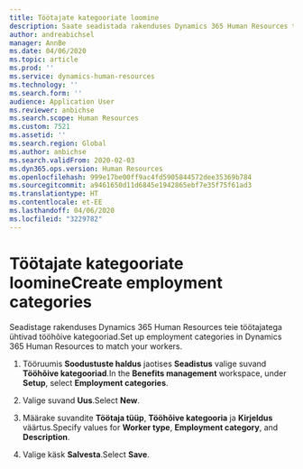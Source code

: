 ```yaml
---
title: Töötajate kategooriate loomine
description: Saate seadistada rakenduses Dynamics 365 Human Resources teie töötajatega ühtivad tööhõive kategooriad.
author: andreabichsel
manager: AnnBe
ms.date: 04/06/2020
ms.topic: article
ms.prod: ''
ms.service: dynamics-human-resources
ms.technology: ''
ms.search.form: ''
audience: Application User
ms.reviewer: anbichse
ms.search.scope: Human Resources
ms.custom: 7521
ms.assetid: ''
ms.search.region: Global
ms.author: anbichse
ms.search.validFrom: 2020-02-03
ms.dyn365.ops.version: Human Resources
ms.openlocfilehash: 999e17be00ff9ac4fd5905844572dee35369b784
ms.sourcegitcommit: a9461650d11d6845e1942865ebf7e35f75f61ad3
ms.translationtype: HT
ms.contentlocale: et-EE
ms.lasthandoff: 04/06/2020
ms.locfileid: "3229782"
---
```

# <a name="create-employment-categories"></a><span data-ttu-id="2ee59-103">Töötajate kategooriate loomine</span><span class="sxs-lookup"><span data-stu-id="2ee59-103">Create employment categories</span></span>

<span data-ttu-id="2ee59-104">Seadistage rakenduses Dynamics 365 Human Resources teie töötajatega ühtivad tööhõive kategooriad.</span><span class="sxs-lookup"><span data-stu-id="2ee59-104">Set up employment categories in Dynamics 365 Human Resources to match your workers.</span></span>

1. <span data-ttu-id="2ee59-105">Tööruumis **Soodustuste haldus** jaotises **Seadistus** valige suvand **Tööhõive kategooriad**.</span><span class="sxs-lookup"><span data-stu-id="2ee59-105">In the **Benefits management** workspace, under **Setup**, select **Employment categories**.</span></span>

2. <span data-ttu-id="2ee59-106">Valige suvand **Uus**.</span><span class="sxs-lookup"><span data-stu-id="2ee59-106">Select **New**.</span></span>

3. <span data-ttu-id="2ee59-107">Määrake suvandite **Töötaja tüüp**, **Tööhõive kategooria** ja **Kirjeldus** väärtus.</span><span class="sxs-lookup"><span data-stu-id="2ee59-107">Specify values for **Worker type**, **Employment category**, and **Description**.</span></span>

4. <span data-ttu-id="2ee59-108">Valige käsk **Salvesta**.</span><span class="sxs-lookup"><span data-stu-id="2ee59-108">Select **Save**.</span></span> 
